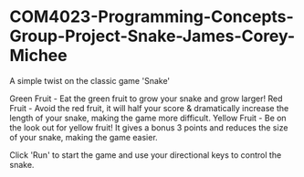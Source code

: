 # COM4023-Programming-Concepts-Group-Project-Snake-James-Corey-Michee

A simple twist on the classic game 'Snake'

Green Fruit - Eat the green fruit to grow your snake and grow larger!
Red Fruit - Avoid the red fruit, it will half your score & dramatically increase the length of your snake, making the game more difficult.
Yellow Fruit - Be on the look out for yellow fruit! It gives a bonus 3 points and reduces the size of your snake, making the game easier.

Click 'Run' to start the game and use your directional keys to control the snake.
